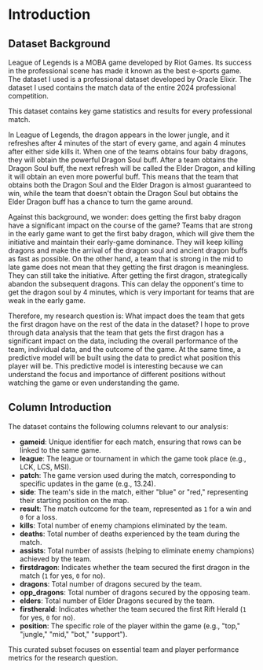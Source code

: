 # Introduction

## Dataset Background
League of Legends is a MOBA game developed by Riot Games. Its success in the professional scene has made it known as the best e-sports game. The dataset I used is a professional dataset developed by Oracle Elixir. The dataset I used contains the match data of the entire 2024 professional competition.

This dataset contains key game statistics and results for every professional match.

In League of Legends, the dragon appears in the lower jungle, and it refreshes after 4 minutes of the start of every game, and again 4 minutes after either side kills it. When one of the teams obtains four baby dragons, they will obtain the powerful Dragon Soul buff. After a team obtains the Dragon Soul buff, the next refresh will be called the Elder Dragon, and killing it will obtain an even more powerful buff. This means that the team that obtains both the Dragon Soul and the Elder Dragon is almost guaranteed to win, while the team that doesn't obtain the Dragon Soul but obtains the Elder Dragon buff has a chance to turn the game around.

Against this background, we wonder: does getting the first baby dragon have a significant impact on the course of the game? Teams that are strong in the early game want to get the first baby dragon, which will give them the initiative and maintain their early-game dominance. They will keep killing dragons and make the arrival of the dragon soul and ancient dragon buffs as fast as possible.
On the other hand, a team that is strong in the mid to late game does not mean that they getting the first dragon is meaningless. They can still take the initiative. After getting the first dragon, strategically abandon the subsequent dragons. This can delay the opponent's time to get the dragon soul by 4 minutes, which is very important for teams that are weak in the early game.

Therefore, my research question is: What impact does the team that gets the first dragon have on the rest of the data in the dataset? I hope to prove through data analysis that the team that gets the first dragon has a significant impact on the data, including the overall performance of the team, individual data, and the outcome of the game. At the same time, a predictive model will be built using the data to predict what position this player will be. This predictive model is interesting because we can understand the focus and importance of different positions without watching the game or even understanding the game.


## Column Introduction
The dataset contains the following columns relevant to our analysis:

- **gameid**: Unique identifier for each match, ensuring that rows can be linked to the same game.
- **league**: The league or tournament in which the game took place (e.g., LCK, LCS, MSI).
- **patch**: The game version used during the match, corresponding to specific updates in the game (e.g., 13.24).
- **side**: The team's side in the match, either "blue" or "red," representing their starting position on the map.
- **result**: The match outcome for the team, represented as `1` for a win and `0` for a loss.
- **kills**: Total number of enemy champions eliminated by the team.
- **deaths**: Total number of deaths experienced by the team during the match.
- **assists**: Total number of assists (helping to eliminate enemy champions) achieved by the team.
- **firstdragon**: Indicates whether the team secured the first dragon in the match (`1` for yes, `0` for no).
- **dragons**: Total number of dragons secured by the team.
- **opp_dragons**: Total number of dragons secured by the opposing team.
- **elders**: Total number of Elder Dragons secured by the team.
- **firstherald**: Indicates whether the team secured the first Rift Herald (`1` for yes, `0` for no).
- **position**: The specific role of the player within the game (e.g., "top," "jungle," "mid," "bot," "support").

This curated subset focuses on essential team and player performance metrics for the research question.


##